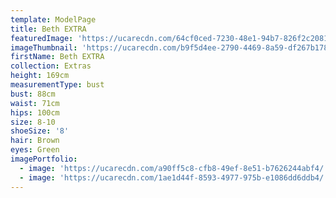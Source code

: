 ```yaml
---
template: ModelPage
title: Beth EXTRA
featuredImage: 'https://ucarecdn.com/64cf0ced-7230-48e1-94b7-826f2c2081f6/'
imageThumbnail: 'https://ucarecdn.com/b9f5d4ee-2790-4469-8a59-df267b178e12/'
firstName: Beth EXTRA
collection: Extras
height: 169cm
measurementType: bust
bust: 88cm
waist: 71cm
hips: 100cm
size: 8-10
shoeSize: '8'
hair: Brown
eyes: Green
imagePortfolio:
  - image: 'https://ucarecdn.com/a90ff5c8-cfb8-49ef-8e51-b7626244abf4/'
  - image: 'https://ucarecdn.com/1ae1d44f-8593-4977-975b-e1086dd6ddb4/'
---
```



